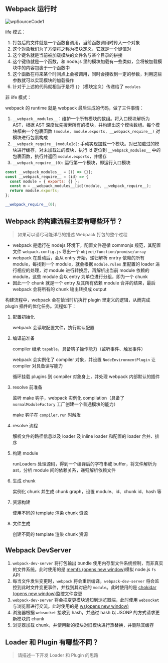 ## Webpack 运行时

![wpSourceCode1](https://gitee.com/lilyn/pic/raw/master/lagoulearn-img/wpSourceCode1.png)

iife 模式：

1. 打包后的文件就是一个函数自调用，当前函数调用时传入一个对象
2. 这个对象我们为了方便将之称为模块定义，它就是一个键值对
3. 这个键名就是当前被加载模块的文件名与某个目录的拼接
4. 这个键值就是一个函数，和 node.js 里的模块加载有一些类似，会将被加载模块中的内容包裹于一个函数中
5. 这个函数在将来某个时间点上会被调用，同时会接收到一定的参数，利用这些参数就可以实现模块的加载操作
6. 针对于上述的代码就相当于是将 `{}`（模块定义）传递给了 `modules`

非 iife 模式：

webpack 的 runtime 就是 webpack 最后生成的代码，做了三件事情：

1. `__webpack__modules__`：维护一个所有模块的数组。将入口模块解析为 AST，根据 AST 深度优先搜索所有的模块，并构建出这个模块数组。每个模块都由一个包裹函数 `(module, module.exports, __webpack_require__)` 对模块进行包裹构成
2. `__webpack_require__(moduleId)`: 手动实现加载一个模块。对已加载过的模块进行缓存，对未加载过的模块，执行 id 定位到 `__webpack_modules__` 中的包裹函数，执行并返回 `module.exports`，并缓存
3. `__webpack_require__(0)`: 运行第一个模块，即运行入口模块

```js
const __webpack_modules__ = [() => {}];
const __webpack_require__ = (id) => {
  const module = { exports: {} };
  const m = __webpack_modules__[id](module, __webpack_require__);
  return module.exports;
};

__webpack_require__(0);
```

## Webpack 的构建流程主要有哪些环节？

> 如果可以请尽可能详尽的描述 Webpack 打包的整个过程

- webpack 是运行在 nodejs 环境下，配置文件遵循 commonjs 规范，其配置文件 `webpack.config.js` 导出一个 `object/function/promise/array`
- webpack 在启动后，会从 entry 开始，递归解析 enrtry 依赖的所有 module，每找到一个 module，就会根据 `module.rules` 里配置的 loader 进行相应的处理，对 module 进行转换后，再解析出当前 module 依赖的 module，这些 module 会以 entry 为单位进行分组，即为一个 chunk
- 因此一个 chunk 就是一个 entry 及其所有依赖 module 合并的结果，最后 webpack 会将所有的 chunk 输出转换成 output

构建流程中，webpack 会在恰当时机执行 plugin 里定义的逻辑，从而完成 plugin 插件的优化任务。流程如下：

1. 配置初始化

   webpack 会读取配置文件，执行默认配置

2. 编译前准备

   compiler 继承 `tapable`，具备钩子操作能力（监听事件、触发事件）

   webpack 会实例化了 compiler 对象，并设置 `NodeEnvironmentPlugin` 让 compiler 对具备读写能力

   循环挂载 plugins 到 compiler 对象身上，并处理 webpack 内部默认的插件

3. resolve 前准备

   监听 make 钩子，webpack 实例化 compilation（具备了 `normalModuleFactory` 工厂创建一个普通模块的能力）

   make 钩子在 `compiler.run` 时触发

4. resolve 流程

   解析文件的路径信息以及 loader 及 inline loader 和配置的 loader 合并、排序

5. 构建 module

   runLoaders 处理源码，得到一个编译后的字符串或 buffer，将文件解析为 ast，分析 module 间的依赖关系，递归解析依赖文件

6. 生成 chunk

   实例化 chunk 并生成 chunk graph，设置 module、id、chunk id、hash 等

7. 资源构建

   使用不同的 template 渲染 chunk 资源

8. 文件生成

   创建不同的 template 渲染 chunk 资源

## Webpack DevServer

1. `webpack-dev-server` 将打包输出 bundle 使用内存型文件系统控制，而非真实的文件系统。此时使用的是 [memfs (opens new window)](https://github.com/streamich/memfs)模拟 node.js `fs` API
2. 每当文件发生变更时，`webpack` 将会重新编译，`webpack-dev-server` 将会监控到此时文件变更事件，并找到其对应的 `module`。此时使用的是 [chokidar (opens new window)](https://github.com/paulmillr/chokidar)监控文件变更
3. `webpack-dev-server` 将会把变更模块通知到浏览器端，此时使用 `websocket` 与浏览器进行交流。此时使用的是 [ws(opens new window)](https://github.com/websockets/ws)
4. 浏览器根据 `websocket` 接收到 hash，并通过 hash 以 JSONP 的方式请求更新模块的 chunk
5. 浏览器加载 chunk，并使用新的模块对旧模块进行热替换，并删除其缓存

## Loader 和 Plugin 有哪些不同？

> 请描述一下开发 Loader 和 Plugin 的思路